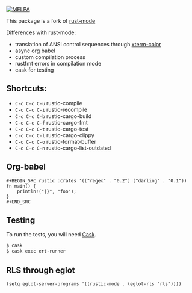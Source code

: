 [![MELPA](https://melpa.org/packages/rustic-badge.svg)](https://melpa.org/#/rustic)

This package is a fork of [rust-mode](https://github.com/rust-lang/rust-mode)

Differences with rust-mode:

- translation of ANSI control sequences through [xterm-color](https://github.com/atomontage/xterm-color)
- async org babel
- custom compilation process
- rustfmt errors in compilation mode
- cask for testing

## Shortcuts:

* `C-c C-c C-u` rustic-compile
* `C-c C-c C-i` rustic-recompile
* `C-c C-c C-b` rustic-cargo-build
* `C-c C-c C-f` rustic-cargo-fmt
* `C-c C-c C-t` rustic-cargo-test
* `C-c C-c C-l` rustic-cargo-clippy
* `C-c C-c C-o` rustic-format-buffer
* `C-c C-c C-n` rustic-cargo-list-outdated

## Org-babel

```
#+BEGIN_SRC rustic :crates '(("regex" . "0.2") ("darling" . "0.1"))
fn main() {
    println!("{}", "foo");
}
#+END_SRC
```

## Testing

To run the tests, you will
need [Cask](https://github.com/cask/cask).

``` bash
$ cask
$ cask exec ert-runner
```

## RLS through eglot

``` emacs-lisp
(setq eglot-server-programs '((rustic-mode . (eglot-rls "rls"))))
```

